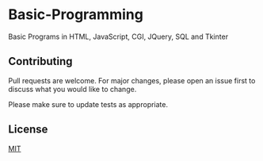 # Basic-Programming
Basic Programs in 
HTML,
JavaScript,
CGI,
JQuery,
SQL and Tkinter
## Contributing
Pull requests are welcome. For major changes, please open an issue first to discuss what you would like to change.

Please make sure to update tests as appropriate.

## License
[MIT](https://choosealicense.com/licenses/mit/)
